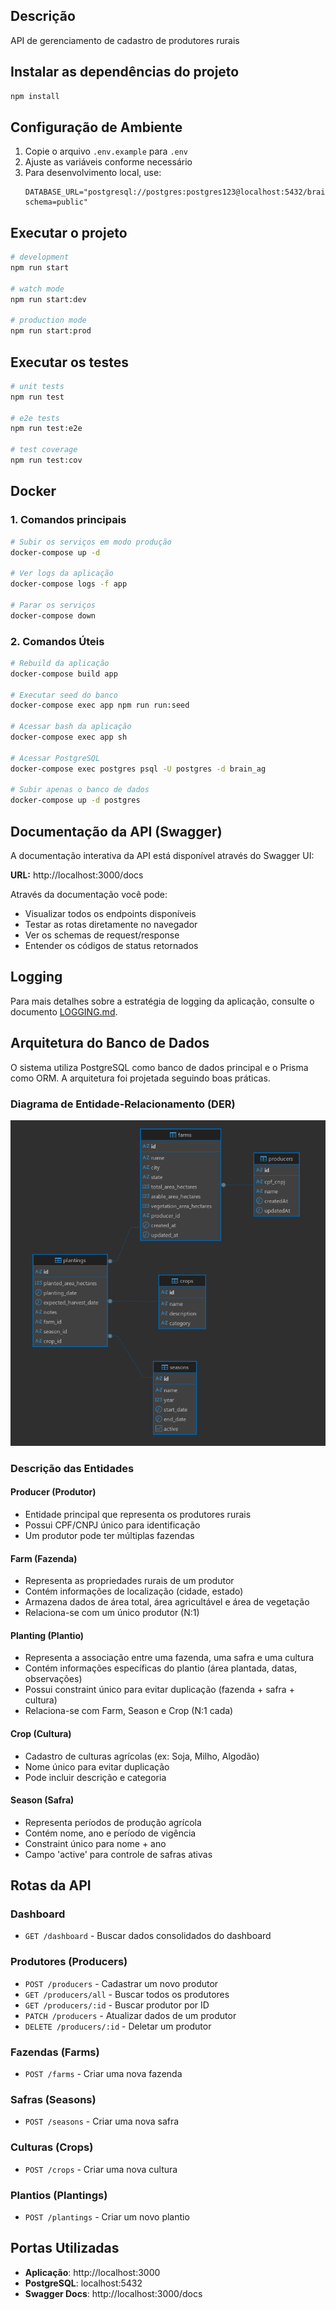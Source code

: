 ## Descrição

API de gerenciamento de cadastro de produtores rurais

## Instalar as dependências do projeto

```bash
npm install
```

## Configuração de Ambiente

1. Copie o arquivo `.env.example` para `.env`
2. Ajuste as variáveis conforme necessário
3. Para desenvolvimento local, use:
   ```
   DATABASE_URL="postgresql://postgres:postgres123@localhost:5432/brain_ag_dev?schema=public"
   ```

## Executar o projeto

```bash
# development
npm run start

# watch mode
npm run start:dev

# production mode
npm run start:prod
```

## Executar os testes

```bash
# unit tests
npm run test

# e2e tests
npm run test:e2e

# test coverage
npm run test:cov
```

## Docker


### 1. Comandos principais

```bash
# Subir os serviços em modo produção
docker-compose up -d

# Ver logs da aplicação
docker-compose logs -f app

# Parar os serviços
docker-compose down
```

### 2. Comandos Úteis

```bash
# Rebuild da aplicação
docker-compose build app

# Executar seed do banco
docker-compose exec app npm run run:seed

# Acessar bash da aplicação
docker-compose exec app sh

# Acessar PostgreSQL
docker-compose exec postgres psql -U postgres -d brain_ag

# Subir apenas o banco de dados
docker-compose up -d postgres
```

## Documentação da API (Swagger)

A documentação interativa da API está disponível através do Swagger UI:

**URL:** http://localhost:3000/docs

Através da documentação você pode:
- Visualizar todos os endpoints disponíveis
- Testar as rotas diretamente no navegador
- Ver os schemas de request/response
- Entender os códigos de status retornados

## Logging

Para mais detalhes sobre a estratégia de logging da aplicação, consulte o documento [LOGGING.md](./LOGGING.md).

## Arquitetura do Banco de Dados

O sistema utiliza PostgreSQL como banco de dados principal e o Prisma como ORM. A arquitetura foi projetada seguindo boas práticas.

### Diagrama de Entidade-Relacionamento (DER)

![DER - Diagrama de Entidade-Relacionamento](docs/images/DER.png)

### Descrição das Entidades

#### **Producer (Produtor)**
- Entidade principal que representa os produtores rurais
- Possui CPF/CNPJ único para identificação
- Um produtor pode ter múltiplas fazendas

#### **Farm (Fazenda)**
- Representa as propriedades rurais de um produtor
- Contém informações de localização (cidade, estado)
- Armazena dados de área total, área agricultável e área de vegetação
- Relaciona-se com um único produtor (N:1)

#### **Planting (Plantio)**
- Representa a associação entre uma fazenda, uma safra e uma cultura
- Contém informações específicas do plantio (área plantada, datas, observações)
- Possui constraint único para evitar duplicação (fazenda + safra + cultura)
- Relaciona-se com Farm, Season e Crop (N:1 cada)

#### **Crop (Cultura)**
- Cadastro de culturas agrícolas (ex: Soja, Milho, Algodão)
- Nome único para evitar duplicação
- Pode incluir descrição e categoria

#### **Season (Safra)**
- Representa períodos de produção agrícola
- Contém nome, ano e período de vigência
- Constraint único para nome + ano
- Campo 'active' para controle de safras ativas

## Rotas da API

### Dashboard
- `GET /dashboard` - Buscar dados consolidados do dashboard

### Produtores (Producers)
- `POST /producers` - Cadastrar um novo produtor
- `GET /producers/all` - Buscar todos os produtores
- `GET /producers/:id` - Buscar produtor por ID
- `PATCH /producers` - Atualizar dados de um produtor
- `DELETE /producers/:id` - Deletar um produtor

### Fazendas (Farms)
- `POST /farms` - Criar uma nova fazenda

### Safras (Seasons)
- `POST /seasons` - Criar uma nova safra

### Culturas (Crops)
- `POST /crops` - Criar uma nova cultura

### Plantios (Plantings)
- `POST /plantings` - Criar um novo plantio

## Portas Utilizadas

- **Aplicação**: http://localhost:3000
- **PostgreSQL**: localhost:5432
- **Swagger Docs**: http://localhost:3000/docs